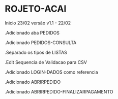 <h1>ROJETO-ACAI</h1>
Inicio 23/02
versão v1.1 - 22/02

.Adicionado aba PEDIDOS

.Adicionado PEDIDOS-CONSULTA

.Separado os tipos de LISTAS

.Edit Sequencia de Validacao para CSV

.Adicionado LOGIN-DADOS como referencia

.Adicionado ABRIRPEDIDO

.Adicionado ABRIRPEDIDO-FINALIZARPAGAMENTO
